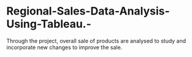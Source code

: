 # Regional-Sales-Data-Analysis-Using-Tableau.-
Through the project, overall sale of products are analysed to study and incorporate new changes to improve the sale.
